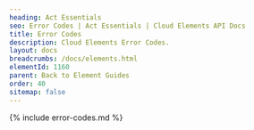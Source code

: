 ```yaml
---
heading: Act Essentials
seo: Error Codes | Act Essentials | Cloud Elements API Docs
title: Error Codes
description: Cloud Elements Error Codes.
layout: docs
breadcrumbs: /docs/elements.html
elementId: 1160
parent: Back to Element Guides
order: 40
sitemap: false
---
```


{% include error-codes.md %}
